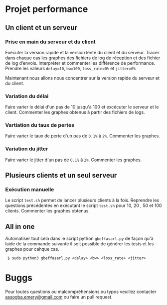 # Projet performance
## Un client et un serveur
### Prise en main du serveur et du client
Exécuter la version rapide et la version lente du client et du serveur. 
Tracer dans chaque cas les graphes des  fichiers de log de réception et des 
fichier de log d’envois. Interprèter et commenter les différence de performance.
Prendre les valeurs `delay=10`, `bw=100`, `loss_rate=0%` et `jitter=0%`

Maintenant nous allons nous concentrer sur la version rapide du serveur et du client.
### Variation du délai
Faire varier le délai d'un pas de 10 jusqu'à 100 et excécuter le serveur et le
client. Commenter les graphes obtenus à partir des fichiers de logs.

### Vartiation du taux de pertes
Faire varier le taux de perte d'un pas de `0.1%` à `2%`. Commenter les graphes.

### Variation du jitter
Faire varier le jitter d'un pas de `0.1%` à `2%`. Commenter les graphes.

## Plusieurs clients et un seul serveur
### Exécution manuelle
Le script `test.sh` permet de lancer plusieurs clients à la fois. Reprendre les
questions précédentes en exécutant le script `test.sh` pour 10, 20 , 50 
et 100 clients. Commenter les graphes obtenus.

## All in one
Automatiser tout cela dans le script python `gbeffasarl.py` de façon qu'à laide 
de la commande suivante il soit possible de générer les tests et les graphes
pour cahque cas.

```
 $ sudo python3 gbeffasarl.py <delay> <bw> <loss_rate> <jitter> 
```

# Buggs
Pour toutes questions ou malcompréhensions ou typos veuillez contacter 
assogba.emery@gmail.com ou faire un pull request.
